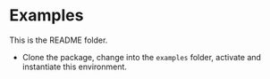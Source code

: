 # Examples

This is the README folder.

- Clone the package, change into the `examples` folder, activate and instantiate this environment.


